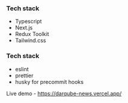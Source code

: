 ### Tech stack

- Typescript
- Next.js
- Redux Toolkit
- Tailwind.css

### Tech stack

- eslint
- prettier
- husky for precommit hooks

Live demo - https://darqube-news.vercel.app/
